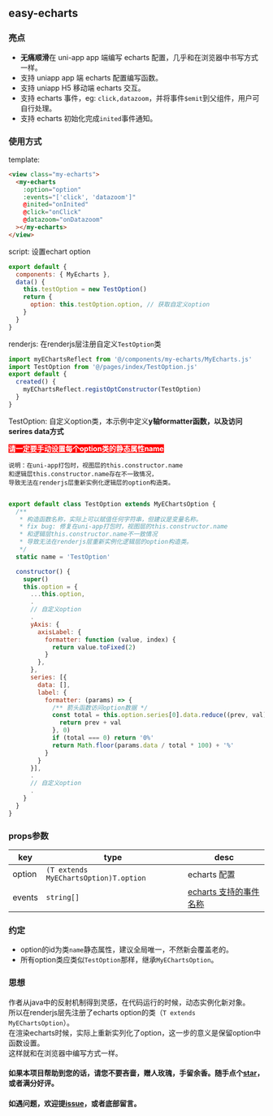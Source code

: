 ## easy-echarts

### 亮点

- <strong>无痛顺滑</strong>在 uni-app app 端编写 echarts 配置，几乎和在浏览器中书写方式一样。
- 支持 uniapp app 端 echarts 配置编写函数。
- 支持 uniapp H5 移动端 echarts 交互。
- 支持 echarts 事件，eg: <code>click,datazoom</code>，并将事件<code>$emit</code>到父组件，用户可自行处理。
- 支持 echarts 初始化完成<code>inited</code>事件通知。

### 使用方式

template: 
```html
<view class="my-echarts">
  <my-echarts
    :option="option"
    :events="['click', 'datazoom']"
    @inited="onInited"
    @click="onClick"
    @datazoom="onDatazoom"
  ></my-echarts>
</view>
```
script: 设置echart option
```javascript
export default {
  components: { MyEcharts },
  data() {
    this.testOption = new TestOption()
    return {
      option: this.testOption.option, // 获取自定义option
    }
  }
}
```

renderjs: 在renderjs层注册自定义<code>TestOption</code>类
```javascript
import myEChartsReflect from '@/components/my-echarts/MyEcharts.js'
import TestOption from '@/pages/index/TestOption.js'
export default {
  created() {
    myEChartsReflect.registOptConstructor(TestOption)
  }
}
```

TestOption: 自定义option类，本示例中定义<strong>y轴formatter函数，以及访问serires data方式</strong>

<strong style="background-color: red; color: white;">请一定要手动设置每个option类的静态属性name</strong>

    说明：在uni-app打包时，视图层的this.constructor.name
    和逻辑层this.constructor.name存在不一致情况，
    导致无法在renderjs层重新实例化逻辑层的option构造类。

```javascript

export default class TestOption extends MyEChartsOption {
  /** 
   * 构造函数名称，实际上可以赋值任何字符串，但建议是变量名称。
   * fix bug: 修复在uni-app打包时，视图层的this.constructor.name
   * 和逻辑层this.constructor.name不一致情况
   * 导致无法在renderjs层重新实例化逻辑层的option构造类。
   */
  static name = 'TestOption'

  constructor() {
    super()
    this.option = {
      ...this.option,
      .
      // 自定义option
      .
      yAxis: {
        axisLabel: {
          formatter: function (value, index) {
            return value.toFixed(2)
          }
        },
      },
      series: [{
        data: [],
        label: {
          formatter: (params) => {
            /** 箭头函数访问option数据 */
            const total = this.option.series[0].data.reduce((prev, val) => {
              return prev + val
            }, 0)
            if (total === 0) return '0%'
            return Math.floor(params.data / total * 100) + '%'
          }
        }
      }],
      .
      // 自定义option
      .
    }
  }
}
```

### props参数

| key | type | desc |
| ---- | ---- | ---- |
| option | <code>(T extends MyEChartsOption)T.option</code> |echarts 配置 |
| events | <code>string[]</code> | [echarts 支持的事件名称](https://echarts.apache.org/zh/api.html#events) |


### 约定
  * option的id为类<code>name</code>静态属性，建议全局唯一，不然新会覆盖老的。
  * 所有option类应类似<code>TestOption</code>那样，继承<code>MyEChartsOption</code>。

### 思想
  作者从java中的反射机制得到灵感，在代码运行的时候，动态实例化新对象。  
  所以在renderjs层先注册了echarts option的类（<code>T extends MyEChartsOption</code>）。  
  在渲染echarts时候，实际上重新实列化了option，这一步的意义是保留option中函数设置。  
  这样就和在浏览器中编写方式一样。


#### 如果本项目帮助到您的话，请您不要吝啬，赠人玫瑰，手留余香。随手点个[star](https://gitee.com/gitee_zhangp/easy-echarts-uniapp)，或者满分好评。

#### 如遇问题，欢迎提[issue](https://gitee.com/gitee_zhangp/easy-echarts-uniapp/issues)，或者底部留言。
